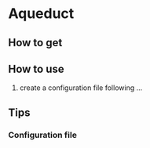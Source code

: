 # Aqueduct

## How to get

## How to use

1. create a configuration file following ...

## Tips

### Configuration file 